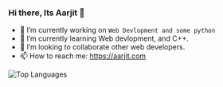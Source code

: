 ### Hi there, Its Aarjit 👋


- 🔭 I’m currently working on `Web Devlopment and some python`
- 🌱 I’m currently learning Web devlopment, and C++.
- 👯 I’m looking to collaborate other web developers.
- 📫 How to reach me: https://aarjit.com

![Top Languages](https://github-readme-stats.vercel.app/api/top-langs/?username=AARJITPAUDEL&show_icons=true&theme=radical)
